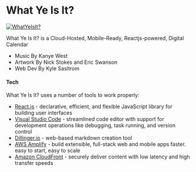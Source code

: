 # What Ye Is It?
[![WhatYeIsIt?](https://mtv.mtvnimages.com/uri/mgid:file:http:shared:mtv.com/news/wp-content/uploads/2015/05/btt7lxawbdaiqakrt6n7-1431692916.gif?quality=.8&height=357&width=360)](https://www.whatyeisit.com)

What Ye Is It? is a Cloud-Hosted, Mobile-Ready, Reactjs-powered, Digital Calendar

- Music By Kanye West
- Artwork By Nick Stokes and Eric Swanson
- Web Dev By Kyle Sasltrom

#### Tech

What Ye Is It? uses a number of tools to work properly:

- [React.js] - declarative, efficient, and flexible JavaScript library for building user interfaces
- [Visual Studio Code] - streamlined code editor with support for development operations like debugging, task running, and version control
- [Dillinger.io] - web-based markdown creation tool
- [AWS Amplify] - build extensible, full-stack web and mobile apps faster. easy to start, easy to scale
- [Amazon CloudFront] - securely deliver content with low latency and high transfer speeds


[//]: # (These are reference links used in the body of this note and get stripped out when the markdown processor does its job. There is no need to format nicely because it shouldn't be seen. Thanks SO - http://stackoverflow.com/questions/4823468/store-comments-in-markdown-syntax)

   [React.js]: <https://reactjs.org/>
   [Visual Studio Code]: <https://code.visualstudio.com/>
   [Dillinger.io]: <https://github.com/joemccann/dillinger>
   [AWS Amplify]: <https://aws.amazon.com/amplify/>
   [Amazon CloudFront]: <https://aws.amazon.com/cloudfront/>